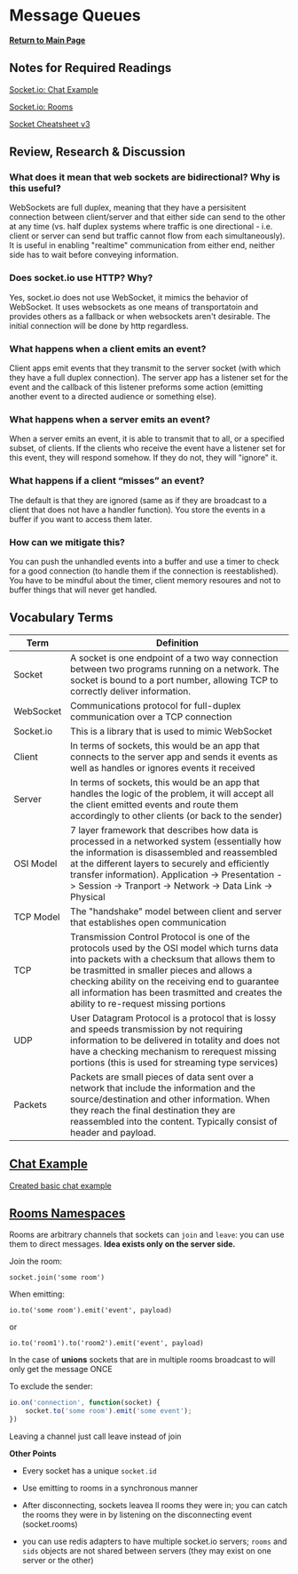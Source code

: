 # Message Queues

**[Return to Main Page](https://annethor.github.io/reading-notes/)**

## Notes for Required Readings

[Socket.io: Chat Example](#chat-example)

[Socket.io: Rooms](#rooms-namespaces)

[Socket Cheatsheet v3](#wikipedia-websocket)

## Review, Research & Discussion 

### What does it mean that web sockets are bidirectional? Why is this useful?

WebSockets are full duplex, meaning that they have a persisitent connection between client/server and that either side can send to the other at any time (vs. half duplex systems where traffic is one directional - i.e. client or server can send but traffic cannot flow from each simultaneously). It is useful in enabling "realtime" communication from either end, neither side has to wait before conveying information.

### Does socket.io use HTTP? Why?

Yes, socket.io does not use WebSocket, it mimics the behavior of WebSocket. It uses websockets as one means of transportatoin and provides others as a fallback or when websockets aren't desirable. The initial connection will be done by http regardless.

### What happens when a client emits an event?

Client apps emit events that they transmit to the server socket (with which they have a full duplex connection). The server app has a listener set for the event and the callback of this listener preforms some action (emitting another event to a directed audience or something else).

### What happens when a server emits an event?

When a server emits an event, it is able to transmit that to all, or a specified subset, of clients. If the clients who receive the event have a listener set for this event, they will respond somehow. If they do not, they will "ignore" it.

### What happens if a client “misses” an event?

The default is that they are ignored (same as if they are broadcast to a client that does not have a handler function). You store the events in a buffer if you want to access them later.

### How can we mitigate this?

You can push the unhandled events into a buffer and use a timer to check for a good connection (to handle them if the connection is reestablished). You have to be mindful about the timer, client memory resoures and not to buffer things that will never get handled.

## Vocabulary Terms 

Term | Definition
---- | ----------
Socket | A socket is one endpoint of a two way connection between two programs running on a network. The socket is bound to a port number, allowing TCP to correctly deliver information.
WebSocket | Communications protocol for full-duplex communication over a TCP connection
Socket.io | This is a library that is used to mimic WebSocket
Client | In terms of sockets, this would be an app that connects to the server app and sends it events as well as handles or ignores events it received
Server | In terms of sockets, this would be an app that handles the logic of the problem, it will accept all the client emitted events and route them accordingly to other clients (or back to the sender)
OSI Model | 7 layer framework that describes how data is processed in a networked system (essentially how the information is disassembled and reassembled at the different layers to securely and efficiently transfer information). Application -> Presentation -> Session -> Tranport -> Network -> Data Link -> Physical 
TCP Model | The "handshake" model between client and server that establishes open communication
TCP | Transmission Control Protocol is one of the protocols used by the OSI model which turns data into packets with a checksum that allows them to be trasmitted in smaller pieces and allows a checking ability on the receiving end to guarantee all information has been trasmitted and creates the ability to re-request missing portions
UDP | User Datagram Protocol is a protocol that is lossy and speeds transmission by not requiring information to be delivered in totality and does not have a checking mechanism to rerequest missing portions (this is used for streaming type services)
Packets | Packets are small pieces of data sent over a network that include the information and the source/destination and other information. When they reach the final destination they are reassembled into the content. Typically consist of header and payload.

## [Chat Example](https://socket.io/get-started/chat/)

[Created basic chat example](/chat-example)


## [Rooms Namespaces](https://socket.io/docs/v3/rooms/index.html)

Rooms are arbitrary channels that sockets can ```join``` and ```leave```: you can use them to direct messages. **Idea exists only on the server side.**

Join the room: 

```socket.join('some room')```

When emitting: 

```io.to('some room').emit('event', payload)```

or

```io.to('room1').to('room2').emit('event', payload)```

In the case of **unions** sockets that are in multiple rooms broadcast to will only get the message ONCE

To exclude the sender:

```JavaScript
io.on('connection', function(socket) {
    socket.to('some room').emit('some event');
})
```

Leaving a channel just call leave instead of join

**Other Points**

- Every socket has a unique ```socket.id```

- Use emitting to rooms in a synchronous manner

- After disconnecting, sockets leavea ll rooms they were in; you can catch the rooms they were in by listening on the disconnecting event (socket.rooms)

- you can use redis adapters to have multiple socket.io servers; ```rooms``` and ```sids``` objects are not shared between servers (they may exist on one server or the other)

